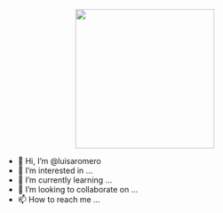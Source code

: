 <div id="header" align="center">
  <img src="https://img.freepik.com/premium-vector/cute-girl-working-computer-cartoon-vector-icon-illustration-people-technology-icon-concept-isolated-premium-vector-flat-cartoon-style_138676-1444.jpg" width="250" height="250"/>
</div>



- 👋 Hi, I’m @luisaromero
- 👀 I’m interested in ...
- 🌱 I’m currently learning ...
- 💞️ I’m looking to collaborate on ... 
- 📫 How to reach me ...

<!---
luisaromero/luisaromero is a ✨ special ✨ repository because its `README.md` (this file) appears on your GitHub profile.
You can click the Preview link to take a look at your changes.
--->
